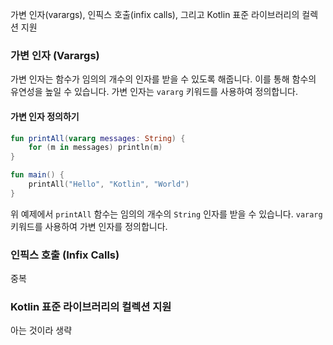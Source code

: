 
가변 인자(varargs), 인픽스 호출(infix calls), 그리고 Kotlin 표준 라이브러리의 컬렉션 지원

### 가변 인자 (Varargs)

가변 인자는 함수가 임의의 개수의 인자를 받을 수 있도록 해줍니다. 이를 통해 함수의 유연성을 높일 수 있습니다. 가변 인자는 `vararg` 키워드를 사용하여 정의합니다.

#### 가변 인자 정의하기

```kotlin
fun printAll(vararg messages: String) {
    for (m in messages) println(m)
}

fun main() {
    printAll("Hello", "Kotlin", "World")
}
```

위 예제에서 `printAll` 함수는 임의의 개수의 `String` 인자를 받을 수 있습니다. `vararg` 키워드를 사용하여 가변 인자를 정의합니다.

### 인픽스 호출 (Infix Calls) 

중복

### Kotlin 표준 라이브러리의 컬렉션 지원

아는 것이라 생략